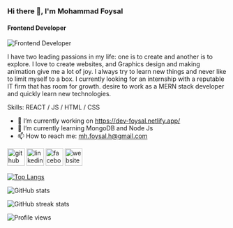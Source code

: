 ### Hi there 👋, I'm Mohammad Foysal
#### Frontend Developer
![Frontend Developer](https://media-exp1.licdn.com/dms/image/C5616AQEsJqRGp35FFA/profile-displaybackgroundimage-shrink_350_1400/0/1612461760249?e=1661385600&v=beta&t=cdnVF67iJc2W1JLTdjQWhqRJlJlzYm0y9LnHnmduX9I)

I have two leading passions in my life: one is to create and another is to explore. I love to create websites, and Graphics design and making animation give me a lot of joy. I always try to learn new things and never like to limit myself to a box. I currently looking for an internship with a reputable IT firm that has room for growth. desire to work as a MERN stack developer and quickly learn new technologies.

Skills: REACT / JS / HTML / CSS

- 🔭 I’m currently working on https://dev-foysal.netlify.app/ 
- 🌱 I’m currently learning MongoDB and Node Js 
- 📫 How to reach me: mh.foysal.h@gmail.com 


[<img src='https://cdn.jsdelivr.net/npm/simple-icons@3.0.1/icons/github.svg' alt='github' height='40'>](https://github.com/Foy5al)  [<img src='https://cdn.jsdelivr.net/npm/simple-icons@3.0.1/icons/linkedin.svg' alt='linkedin' height='40'>](https://www.linkedin.com/in/md-foysal-h//)  [<img src='https://cdn.jsdelivr.net/npm/simple-icons@3.0.1/icons/facebook.svg' alt='facebook' height='40'>](https://www.facebook.com/iamfoysal.h)  [<img src='https://cdn.jsdelivr.net/npm/simple-icons@3.0.1/icons/icloud.svg' alt='website' height='40'>](https://dev-foysal.netlify.app/)  

[![Top Langs](https://github-readme-stats.vercel.app/api/top-langs/?username=Foy5al)](https://github.com/anuraghazra/github-readme-stats)

![GitHub stats](https://github-readme-stats.vercel.app/api?username=Foy5al&show_icons=true)  

![GitHub streak stats](https://github-readme-streak-stats.herokuapp.com/?user=Foy5al)  

![Profile views](https://gpvc.arturio.dev/Foy5al)  
